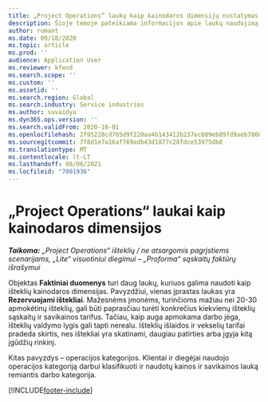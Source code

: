 ```yaml
---
title: „Project Operations“ laukų kaip kainodaros dimensijų nustatymas
description: Šioje temoje pateikiama informacijos apie laukų naudojimą, pvz., „Dynamics 365 Project Operations“ kainodaros dimensijas.
author: rumant
ms.date: 09/18/2020
ms.topic: article
ms.prod: ''
audience: Application User
ms.reviewer: kfend
ms.search.scope: ''
ms.custom: ''
ms.assetid: ''
ms.search.region: Global
ms.search.industry: Service industries
ms.author: suvaidya
ms.dyn365.ops.version: ''
ms.search.validFrom: 2020-10-01
ms.openlocfilehash: 2f95228cd765d9f220aa4b143412b237ec609eb89fd9aeb786818af828dd3229
ms.sourcegitcommit: 7f8d1e7a16af769adb43d1877c28fdce53975db8
ms.translationtype: MT
ms.contentlocale: lt-LT
ms.lasthandoff: 08/06/2021
ms.locfileid: "7001936"
---
```

# <a name="project-operations-fields-as-pricing-dimensions"></a>„Project Operations“ laukai kaip kainodaros dimensijos

_**Taikoma:** „Project Operations“ išteklių / ne atsargomis pagrįstiems scenarijams, „Lite“ visuotiniui diegimui – „Proforma“ sąskaitų faktūrų išrašymui_

Objektas **Faktiniai duomenys** turi daug laukų, kuriuos galima naudoti kaip išteklių kainodaros dimensijas. Pavyzdžiui, vienas įprastas laukas yra **Rezervuojami ištekliai**. Mažesnėms įmonėms, turinčioms mažiau nei 20-30 apmokėtinų išteklių, gali būti paprasčiau turėti konkrečius kiekvienų išteklių sąskaitų ir savikainos tarifus. Tačiau, kaip auga apmokama darbo jėga, išteklių valdymo lygis gali tapti nerealu. Išteklių išlaidos ir vekselių tarifai pradeda skirtis, nes ištekliai yra skatinami, daugiau patirties arba įgyja kitą įgūdžių rinkinį. 

Kitas pavyzdys – operacijos kategorijos. Klientai ir diegėjai naudojo operacijos kategoriją darbui klasifikuoti ir naudotų kainos ir savikainos lauką remiantis darbo kategorija.


[!INCLUDE[footer-include](../includes/footer-banner.md)]